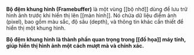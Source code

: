 **Bộ đệm khung hình (Framebuffer)** là một vùng [[bộ nhớ]] dùng để lưu trữ hình ảnh trước khi hiển thị lên [[màn hình]]. Nó chứa dữ liệu điểm ảnh (pixel), bao gồm màu sắc, độ sâu (depth), và thông tin khác cần thiết để hiển thị một khung hình.

**Bộ đệm khung hình là thành phần quan trọng trong [[đồ họa]] máy tính, giúp hiển thị hình ảnh một cách mượt mà và chính xác.**